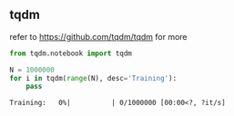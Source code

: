 tqdm
---  
refer to https://github.com/tqdm/tqdm for more

```python
from tqdm.notebook import tqdm

N = 1000000
for i in tqdm(range(N), desc='Training'):
    pass
```  
```
Training:   0%|          | 0/1000000 [00:00<?, ?it/s]
```
